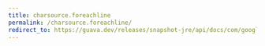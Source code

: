 ```yaml
---
title: charsource.foreachline
permalink: /charsource.foreachline/
redirect_to: https://guava.dev/releases/snapshot-jre/api/docs/com/google/common/io/CharSource.html#forEachLine-java.util.function.Consumer-
---
```


